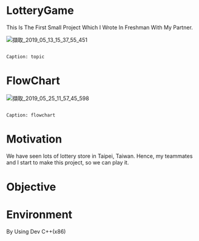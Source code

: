 # LotteryGame
This Is The First Small Project Which I Wrote In Freshman With My Partner.

![擷取_2019_05_13_15_37_55_451](https://user-images.githubusercontent.com/48882710/57603819-361da480-7595-11e9-8560-233d0b588add.png)

                                                                                  Caption: topic
# FlowChart
![擷取_2019_05_25_11_57_45_598](https://user-images.githubusercontent.com/48882710/58364272-5aa64480-7ee4-11e9-9a71-99c8ae1626fa.png)

                                                                                  Caption: flowchart
# Motivation
We have seen lots of lottery store in Taipei, Taiwan. Hence, my teammates and I start to make this project, so we can play it.
# Objective

# Environment
By Using Dev C++(x86)
